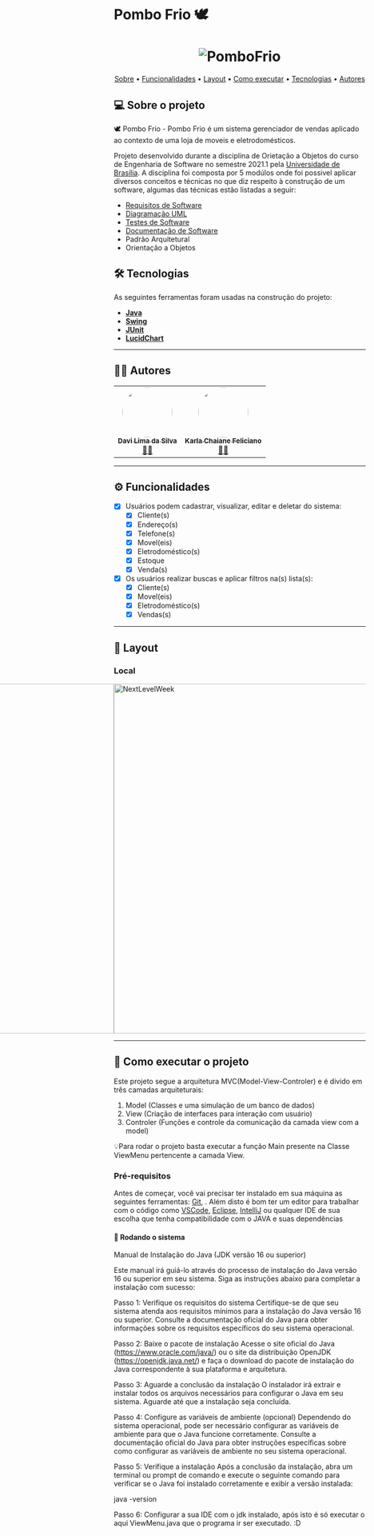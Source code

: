 # Pombo Frio 🕊

<h1 align="center">
    <img alt="PomboFrio" title="#POMBOFRIO" src=https://github.com/DaviSilva25/Pombo-Frio-OO-UnB-2021.1/assets/79341819/f4696f0a-9d4a-4e04-8499-cad64fe8bcb1>
</h1>

<p align="center">
 <a href="#-sobre-o-projeto">Sobre</a> •
 <a href="#-funcionalidades">Funcionalidades</a> •
 <a href="#-layout">Layout</a> • 
 <a href="#-como-executar-o-projeto">Como executar</a> • 
 <a href="#-tecnologias">Tecnologias</a> • 
 <a href="#-autores">Autores</a>
</p>


## 💻 Sobre o projeto

🕊 Pombo Frio  - Pombo Frio é um sistema gerenciador de vendas aplicado ao contexto de uma loja de moveis e eletrodomésticos.


Projeto desenvolvido durante a disciplina de Orietação a Objetos do curso de Engenharia de Software no semestre 2021.1 pela [Universidade de Brasília](https://fga.unb.br/software/engenharia-de-software). A disciplina foi composta por 5 modúlos onde foi possivel aplicar diversos conceitos e técnicas no que diz respeito à construção de um software, algumas das técnicas estão listadas a seguir:

- [Requisitos de Software]((TP05)ListaDeRequisitos(T9.4).pdf)
- [Diagramação UML]((TP05)DiagramasUML(T9.4).pdf)
- [Testes de Software](src/UnitTests)
- [Documentação de Software](doc)
- Padrão Arquitetural
- Orientação a Objetos

## 🛠 Tecnologias

As seguintes ferramentas foram usadas na construção do projeto:

-   **[Java](https://www.java.com/pt-BR/)**
-   **[Swing](https://docs.oracle.com/javase%2F7%2Fdocs%2Fapi%2F%2F/javax/swing/package-summary.html)**
-   **[JUnit](https://junit.org/junit5/)**
-   **[LucidChart](https://www.lucidchart.com/pages/landing?utm_source=google&utm_medium=cpc&utm_campaign=_chart_en_tier3_mixed_search_brand_exact_&km_CPC_CampaignId=1484560207&km_CPC_AdGroupID=60168114191&km_CPC_Keyword=lucidchart&km_CPC_MatchType=e&km_CPC_ExtensionID=&km_CPC_Network=g&km_CPC_AdPosition=&km_CPC_Creative=442433234360&km_CPC_TargetID=kwd-33511936169&km_CPC_Country=1001541&km_CPC_Device=c&km_CPC_placement=&km_CPC_target=&gclid=CjwKCAjwivemBhBhEiwAJxNWN2CMB472lpZoTSjbwimPOG8NISt5904-bml6lfFA_6AB_3t6bJcjBBoC1LkQAvD_BwE)**

---

## 👨‍💻 Autores

<table>
  <tr>
    <td align="center"><a href="https://rocketseat.com.br"><img style="border-radius: 50%;" src="https://avatars.githubusercontent.com/u/79341819?v=4" width="100px;" alt=""/><br /><sub><b>Davi Lima da Silva</b></sub></a><br /><a href="https://rocketseat.com.br/" title="Rocketseat">👨‍🚀</a></td>
    <td align="center"><a href="https://rocketseat.com.br"><img style="border-radius: 50%;" src="https://avatars.githubusercontent.com/u/78981063?v=4" width="100px;" alt=""/><br /><sub><b>Karla Chaiane Feliciano </b></sub></a><br /><a href="https://rocketseat.com.br/" title="Rocketseat">👨‍🚀</a></td>
    
  </tr>
</table>

---

## ⚙️ Funcionalidades

- [x] Usuários podem cadastrar, visualizar, editar e deletar do sistema:
  - [x] Cliente(s)
  - [x] Endereço(s)
  - [x] Telefone(s) 
  - [x] Movel(eis)
  - [x] Eletrodoméstico(s)
  - [x] Estoque
  - [x] Venda(s)
- [x] Os usuários realizar buscas e aplicar filtros na(s) lista(s):
  - [x] Cliente(s)
  - [x] Movel(eis)
  - [x] Eletrodoméstico(s)
  - [x] Vendas(s)
---

## 🎨 Layout

### Local


<p align="left" style="display: flex; align-items: flex-start; justify-content: right;">
  <img alt="NextLevelWeek" title="#NextLevelWeek" src="https://github.com/DaviSilva25/Pombo-Frio-OO-UnB-2021.1/assets/79341819/4896bf4f-0e82-4f0d-82e8-6323f116d519" width="400px" height="700px">
  <img alt="NextLevelWeek" title="#NextLevelWeek" src="https://github.com/DaviSilva25/Pombo-Frio-OO-UnB-2021.1/assets/79341819/b17a5e3c-b28e-44a2-af39-d78e24c0d818" width="600px" height="700px">
</p>

---

## 🚀 Como executar o projeto

Este projeto segue a arquitetura MVC(Model-View-Controler) e é divido em três camadas arquiteturais:
1. Model (Classes e uma simulação de um banco de dados) 
2. View (Criação de interfaces para interação com usuário)
3. Controler (Funções e controle da comunicação da camada view com a model)

💡Para rodar o projeto basta executar a função Main presente na Classe ViewMenu pertencente a camada View.

### Pré-requisitos

Antes de começar, você vai precisar ter instalado em sua máquina as seguintes ferramentas:
[Git](https://git-scm.com), . 
Além disto é bom ter um editor para trabalhar com o código como [VSCode](https://code.visualstudio.com/), [Eclipse](https://eclipseide.org), [IntelliJ](https://www.jetbrains.com/pt-br/idea/) ou qualquer IDE de sua escolha que tenha compatibilidade com o JAVA e suas dependências

#### 🎲 Rodando o sistema

Manual de Instalação do Java (JDK versão 16 ou superior)

Este manual irá guiá-lo através do processo de instalação do Java versão 16 ou superior em seu sistema. Siga as instruções abaixo para completar a instalação com sucesso:

Passo 1: Verifique os requisitos do sistema
Certifique-se de que seu sistema atenda aos requisitos mínimos para a instalação do Java versão 16 ou superior. Consulte a documentação oficial do Java para obter informações sobre os requisitos específicos do seu sistema operacional.

Passo 2: Baixe o pacote de instalação
Acesse o site oficial do Java (https://www.oracle.com/java/) ou o site da distribuição OpenJDK (https://openjdk.java.net/) e faça o download do pacote de instalação do Java correspondente à sua plataforma e arquitetura.

Passo 3: Aguarde a conclusão da instalação
O instalador irá extrair e instalar todos os arquivos necessários para configurar o Java em seu sistema. Aguarde até que a instalação seja concluída.

Passo 4: Configure as variáveis de ambiente (opcional)
Dependendo do sistema operacional, pode ser necessário configurar as variáveis de ambiente para que o Java funcione corretamente. Consulte a documentação oficial do Java para obter instruções específicas sobre como configurar as variáveis de ambiente no seu sistema operacional.

Passo 5: Verifique a instalação
Após a conclusão da instalação, abra um terminal ou prompt de comando e execute o seguinte comando para verificar se o Java foi instalado corretamente e exibir a versão instalada:

java -version

Passo 6: Configurar a sua IDE com o jdk instalado, após isto é só executar o aqui ViewMenu.java que o programa ir ser executado. :D




